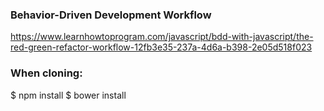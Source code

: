 ### Behavior-Driven Development Workflow

https://www.learnhowtoprogram.com/javascript/bdd-with-javascript/the-red-green-refactor-workflow-12fb3e35-237a-4d6a-b398-2e05d518f023

### When cloning:
$ npm install
$ bower install
